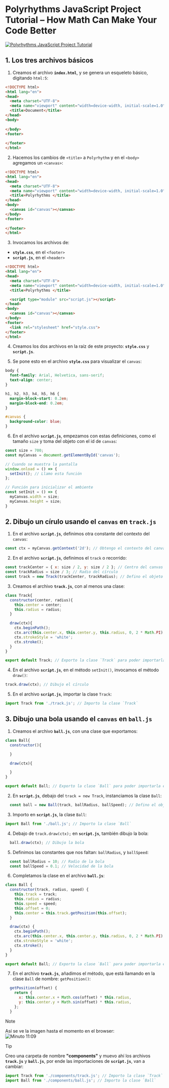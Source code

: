# Polyrhythms JavaScript Project Tutorial – How Math Can Make Your Code Better

[![Polyrhythms JavaScript Project Tutorial](images/2024-12-19_174010.png "How Math Can Make Your Code Better")](https://www.youtube.com/watch?v=eX-ODcr3XJg)

## 1. Los tres archivos básicos

1. Creamos el archivo **`index.html`**, y se genera un esqueleto básico, 
digitando `html:5`:
```html
<!DOCTYPE html>
<html lang="en">
<head>
  <meta charset="UTF-8">
  <meta name="viewport" content="width=device-width, initial-scale=1.0">
  <title>Document</title>
</head>
<body>
  
</body>
<footer>
  
</footer>
</html>
```
2. Hacemos los cambios de `<title>` a `Polyrhythm` y en el `<body>`
agregamos un `<canvas>`:
```html
<!DOCTYPE html>
<html lang="en">
<head>
  <meta charset="UTF-8">
  <meta name="viewport" content="width=device-width, initial-scale=1.0">
  <title>Polyrhythms </title>
</head>
<body>
  <canvas id="canvas"></canvas> 
</body>
<footer>
  
</footer>
</html>
```
3. Invocamos los archivos de:
* **`style.css`**, en el `<footer>`
* **`script.js`**, en el `<header>`
```html
<!DOCTYPE html>
<html lang="en">
<head>
  <meta charset="UTF-8">
  <meta name="viewport" content="width=device-width, initial-scale=1.0">
  <title>Polyrhythms </title>

  <script type="module" src="script.js"></script>
</head>
<body>
  <canvas id="canvas"></canvas> 
</body>
<footer>
  <link rel="stylesheet" href="style.css">
</footer>
</html>
```
4. Creamos los dos archivos en la raíz de este proyecto: **`style.css`** 
y **`script.js`**.

5. Se pone esto en el archivo **`style.css`** para visualizar el `canvas`:
```css
body {
  font-family: Arial, Helvetica, sans-serif;
  text-align: center;
}

h1, h2, h3, h4, h5, h6 {
  margin-block-start: 0.2em;
  margin-block-end: 0.2em;
}

#canvas {
  background-color: blue;
}
```
6. En el archivo **`script.js`**, empezamos con estas definiciones, como el tamaño `size` y toma del objeto con el id de `canvas`:
```js
const size = 700;
const myCanvas = document.getElementById('canvas');

// Cuando se muestra la pantalla
window.onload = () => {
  setInit(); // Llamo esta función
};

// Función para inicializar el ambiente
const setInit = () => {
  myCanvas.width = size;
  myCanvas.height = size;
}
```

## 2. Dibujo un círulo usando el `canvas` en **`track.js`**

1. En el archivo **`script.js`**, definimos otra constante del contexto 
del `canvas`:
```js
const ctx = myCanvas.getContext('2d'); // Obtengo el contexto del canvas
```
2. En el archivo **`script.js`**, definimos el `track` o recorrido:
```js
const trackCenter = { x: size / 2, y: size / 2 }; // Centro del canvas
const trackRadius = size / 3; // Radio del círculo
const track = new Track(trackCenter, trackRadius); // Defino el objeto `track`
```
3. Creamos el archivo **`track.js`**, con al menos una clase:
```js
class Track{
  constructor(center, radius){
    this.center = center;
    this.radius = radius;
  }

  draw(ctx){
    ctx.beginPath();
    ctx.arc(this.center.x, this.center.y, this.radius, 0, 2 * Math.PI);
    ctx.strokeStyle = 'white';
    ctx.stroke();
  }
}

export default Track; // Exporto la clase `Track` para poder importarla en otro archivo
```
4. En el archivo **`script.js`**, en el método `setInit()`, invocamos el
método `draw()`:
```js
track.draw(ctx); // Dibujo el círculo
```
5. En el archivo **`script.js`**, importar la clase `Track`:
```js
import Track from './track.js'; // Importo la clase `Track`
```

## 3. Dibujo una bola usando el `canvas` en **`ball.js`**

1. Creamos el archivo **`ball.js`**, con una clase que exportamos:
```js
class Ball{
  constructor(){

  }

  draw(ctx){

  }
}

export default Ball; // Exporto la clase `Ball` para poder importarla en otro archivo
```
2. En **`script.js`**, debajo del `track = new Track`, instanciamos
la clase `Ball`:
```js
  const ball = new Ball(track, ballRadius, ballSpeed); // Defino el objeto
```
3. Importo en **`script.js`**, la clase `Ball`:
```js
import Ball from './ball.js'; // Importo la clase `Ball`
```
4. Debajo de `track.draw(ctx);` en **`script.js`**, también dibujo
la bola:
```js
  ball.draw(ctx); // Dibujo la bola
```
5. Definimos las constantes que nos faltan: `ballRadius`, 
y `ballSpeed`:
```js
  const ballRadius = 10; // Radio de la bola
  const ballSpeed = 0.1; // Velocidad de la bola
```
6. Completamos la clase en el archivo **`ball.js`**:
```js
class Ball {
  constructor(track, radius, speed) {
    this.track = track;
    this.radius = radius;
    this.speed = speed;
    this.offset = 0;
    this.center = this.track.getPosition(this.offset);
  }

  draw(ctx) {
    ctx.beginPath();
    ctx.arc(this.center.x, this.center.y, this.radius, 0, 2 * Math.PI);
    ctx.strokeStyle = 'white';
    ctx.stroke();
  }
}

export default Ball; // Exporto la clase `Ball` para poder importarla en otro archivo
```
7. En el archivo **`track.js`**, añadimos el método, que está
llamando en la clase `Ball` de nombre: `getPosition()`:
```js
  getPosition(offset) {
    return {
      x: this.center.x + Math.cos(offset) * this.radius,
      y: this.center.y + Math.sin(offset) * this.radius,
    };
  }
```

>[!NOTE]
>Así se ve la imagen hasta el momento en el browser:  
>![Minuto 11:09](images/2024-12-20_163228.png "Minuto 11:09")

>[!TIP]
>Creo una carpeta de nombre **"components"** y muevo ahí
>los archivos **`track.js`** y **`ball.js`**, 
>por ende las importaciones de **`script.js`**, van a cambiar:
>```js
>import Track from './components/track.js'; // Importo la clase `Track`
>import Ball from './components/ball.js'; // Importo la clase `Ball`
>```

